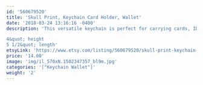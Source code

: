 ```yaml
---
id: '560679520'
title: 'Skull Print, Keychain Card Holder, Wallet'
date: '2018-03-24 13:16:16 -0400'
description: 'This versatile keychain is perfect for carrying cards, ID&#39;s and money while conveniently keeping your keys attached. Available in many super cute prints. Cotton interior and exterior. Durable and lightweight.

4&quot; height
5 1/2&quot; length'
etsyLink: 'https://www.etsy.com/listing/560679520/skull-print-keychain-card-holder-wallet?utm_source=synctostaticsite&utm_medium=api&utm_campaign=api'
price: '14.00'
image: 'img/il_570xN.1502347357_bl9m.jpg'
categories: '["Keychain Wallet"]'
weight: '2'
---
```

